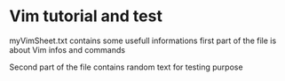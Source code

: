 # Vim tutorial and test
myVimSheet.txt contains some usefull informations
first part of the file is about Vim infos and commands

Second part of the file contains random text for testing purpose

